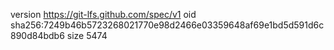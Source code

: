 version https://git-lfs.github.com/spec/v1
oid sha256:7249b46b5723268021770e98d2466e03359648af69e1bd5d591d6c890d84bdb6
size 5474
